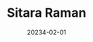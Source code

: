 ---
title: "Sitara Raman"
date: 20234-02-01

image: "/images/people/staff/profile.jpg"

designation : "Project Associate"
affiliation: CeRAI, IIT Madras

type: staff
draft: false
---
